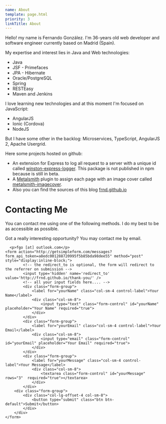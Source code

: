 ```yaml
---
name: About
template: page.html
priority: 3
linkTitle: About
---
```


Hello! my name is Fernando González. I'm <span id="years">36</span>-years old web developer and software engineer currently based on Madrid (Spain).

<script>
(function() {
  var today = new Date();
    var birthDate = new Date('11-04-1979');
    var age = today.getFullYear() - birthDate.getFullYear();
    var m = today.getMonth() - birthDate.getMonth();
    if (m < 0 || (m === 0 && today.getDate() < birthDate.getDate())) {
        age--;
    }
    window.document.getElementById('years').innerHTML = age;
})();
</script>

My expertise and interest lies in Java and Web technologies:
<div class="columns-3">
  <ul>
    <li>Java</li>
    <li>JSF - Primefaces</li>
    <li>JPA - Hibernate</li>
    <li>Oracle/PostgreSQL</li>
    <li>Spring</li>
    <li>RESTEasy</li>
    <li>Maven and Jenkins</li>
  </ul>
</div>

I love learning new technologies and at this moment I'm focused on JavaScript:  
<div class="columns-3">
  <ul>
    <li>AngularJS</li>
    <li>Ionic (Cordova)</li>
    <li>NodeJS</li>
  </ul>
</div>

But I have some other in the backlog: Microservices, TypeScript, AngularJS 2, Apache Usergrid.

Here some projects hosted on github:

* An extension for Express to log all request to a server with a unique id called [winston-express-logger](https://github.com/frnd/winston-express-logger). This package is not published in npm because is still in beta.
* A [Metalsmith](http://metalsmith.io) plugin to assign each page with an image cover called [metalsmith-imagecover](https://github.com/frnd/metalsmith-imagecover).
* Also you can find the sources of this blog [frnd.github.io](https://github.com/frnd/frnd.github.io)

<!--
# Personal Manifesto:

* [KISS principle](https://en.wikipedia.org/wiki/KISS_principle)
* [Do not reinvent the wheel](https://en.wikipedia.org/wiki/Reinventing_the_wheel)

-->

# Contacting Me
You can contact me using one of the following methods. I do my best to be as accessible as possible.
<div class="columns-2">
      <p>Got a really interesting opportunity? You may contact me by email.</p>

      <p>fgo [at] outlook.com</p>
    <form action="http://getsimpleform.com/messages?form_api_token=a8edc001288720995f5b85bda98dee55" method="post" style="display:inline-block;">
            <!-- the redirect_to is optional, the form will redirect to the referrer on submission -->
            <input type='hidden' name='redirect_to' value='http://frnd.github.io/thank-you/' />
            <!-- all your input fields here.... -->
            <div class="form-group">
                <label for="yourName" class="col-sm-4 control-label">Your Name</label>
                <div class="col-sm-8">
                    <input type="text" class="form-control" id="yourName" placeholder="Your Name" required="true">
                </div>
            </div>
            <div class="form-group">
                <label for="yourEmail" class="col-sm-4 control-label">Your Email</label>
                <div class="col-sm-8">
                    <input type="email" class="form-control" id="yourEmail" placeholder="Your Email" required="true">
                </div>
            </div>
            <div class="form-group">
                <label for="yourMessage" class="col-sm-4 control-label">Your Message</label>
                <div class="col-sm-8">
                    <textarea class="form-control" id="yourMessage" rows="3"  required="true"></textarea>
                </div>
            </div>
        <div class="form-group">
            <div class="col-lg-offset-4 col-sm-8">
                <button type="submit" class="btn btn-default">Submit</button>
            </div>
        </div>
    </form>
</div>
